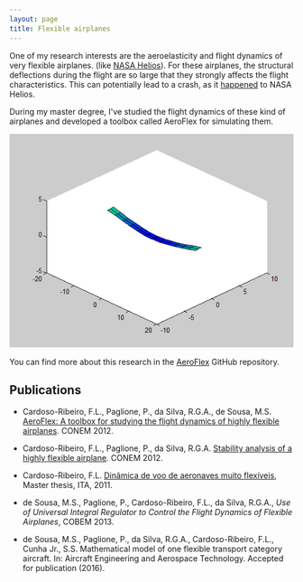 ```yaml
---
layout: page
title: Flexible airplanes
---
```


One of my research interests are the aeroelasticity and flight dynamics of very flexible airplanes.
(like [NASA Helios](http://en.wikipedia.org/wiki/NASA_Helios)). For these airplanes,
the structural deflections during the flight are so large that they strongly affects the flight
characteristics. This can potentially lead to a crash, as it [happened](http://en.wikipedia.org/wiki/NASA_Helios#Crash)
to NASA Helios.

During my master degree, I've studied the flight dynamics of these kind of airplanes
and developed a toolbox called AeroFlex for simulating them.

![Flight dynamics of flexible airplane](images/flexible.gif)

You can find more about this research in the [AeroFlex](https://github.com/flavioluiz/AeroFlex)
GitHub repository.

## Publications

*   Cardoso-Ribeiro, F.L., Paglione, P., da Silva, R.G.A., de Sousa, M.S. [AeroFlex: A toolbox for studying the flight dynamics of highly flexible airplanes](http://flavioluiz.github.io/papers/AeroFlexCONEM.pdf). CONEM 2012.
*   Cardoso-Ribeiro, F.L., Paglione, P., da Silva, R.G.A. [Stability analysis of a highly flexible airplane](http://flavioluiz.github.io/papers/StabilityCONEM.pdf). CONEM 2012.
*   Cardoso-Ribeiro, F.L. [Dinâmica de voo de aeronaves muito flexíveis](http://www.bdita.bibl.ita.br/tesesdigitais/lista_resumo.php?num_tese=61853), Master thesis, ITA, 2011.

*   de Sousa, M.S., Paglione, P., Cardoso-Ribeiro, F.L., da Silva, R.G.A., *Use of Universal Integral Regulator to Control the Flight Dynamics of Flexible Airplanes*, COBEM 2013.
*   de Sousa, M.S., Paglione, P., da Silva, R.G.A., Cardoso-Ribeiro, F.L., Cunha Jr., S.S. Mathematical model of one flexible transport category aircraft. In: Aircraft Engineering and Aerospace Technology. Accepted for publication (2016).